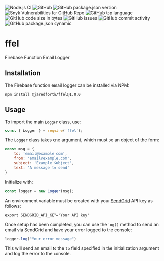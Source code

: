 ![Node.js CI](https://github.com/jaredforth/ffel/workflows/Node.js%20CI/badge.svg)
![GitHub](https://img.shields.io/github/license/jaredforth/ffel)
![GitHub package.json version](https://img.shields.io/github/package-json/v/jaredforth/ffel)
![Snyk Vulnerabilities for GitHub Repo](https://img.shields.io/snyk/vulnerabilities/github/jaredforth/ffel)
![GitHub top language](https://img.shields.io/github/languages/top/jaredforth/ffel)
![GitHub code size in bytes](https://img.shields.io/github/languages/code-size/jaredforth/ffel)
![GitHub issues](https://img.shields.io/github/issues/jaredforth/ffel)
![GitHub commit activity](https://img.shields.io/github/commit-activity/m/jaredforth/ffel)
![GitHub package.json dynamic](https://img.shields.io/github/package-json/keywords/jaredforth/ffel)

# ffel

Firebase Function Email Logger

## Installation 

The Firebase function email logger can be installed via NPM: 

```shell script
npm install @jaredforth/ffel@1.0.0
```

## Usage 

To import the main `Logger` class, use: 

```javascript
const { Logger } = require('ffel');
```

The `Logger` class takes one argument, which must be an 
object of the form: 

```javascript
const msg = {
    to: 'email@example.com',
    from: 'email@example.com',
    subject: 'Example Subject',
    text: 'A message to send'
}
```

Initialize with: 

```javascript
const logger = new Logger(msg);
```

An environment variable must be created with your [SendGrid](https://sendgrid.com/) API key as follows:

```shell script
export SENDGRID_API_KEY='Your API key'
```

Once setup has been completed, you can use the `log()` method to send an email via SendGrid and have your error logged to the console: 

```javascript
logger.log("Your error message")
```

This will send an email to the `to` field specified in the 
initialization argument and log the error to the console.
